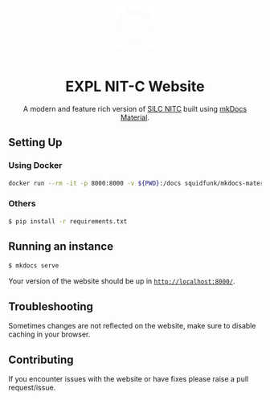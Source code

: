 <div align="center">
    <img src="./docs/img/nitc-logo.png">
</div>
<h1 align="center">EXPL NIT-C Website</h1>

<div align="center">
  A modern and feature rich version of <a href="https://exposnitc.github.io">SILC NITC</a> built using <a href="https://squidfunk.github.io/mkdocs-material/">mkDocs Material</a>.
</div>

## Setting Up

### Using Docker

```sh
docker run --rm -it -p 8000:8000 -v ${PWD}:/docs squidfunk/mkdocs-material
```

### Others

```bash
$ pip install -r requirements.txt
```

## Running an instance

```bash
$ mkdocs serve
```

Your version of the website should be up in [`http://localhost:8000/`](http://localhost:8000/).

## Troubleshooting

Sometimes changes are not reflected on the website, make sure to disable caching in your browser.

## Contributing

If you encounter issues with the website or have fixes please raise a pull request/issue.
